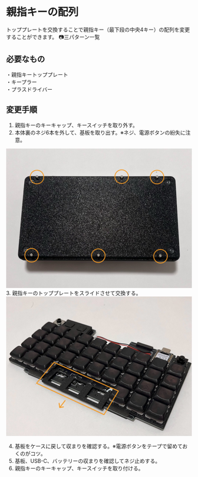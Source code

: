 # 親指キーの配列
トッププレートを交換することで親指キー（最下段の中央4キー）の配列を変更することができます。
📷三パターン一覧

## 必要なもの
・親指キートッププレート  
・キープラー  
・プラスドライバー  

## 変更手順
1. 親指キーのキーキャップ、キースイッチを取り外す。
2. 本体裏のネジ6本を外して、基板を取り出す。※ネジ、電源ボタンの紛失に注意。  
<img src="img/backside.jpg">
3. 親指キーのトッププレートをスライドさせて交換する。  
<img src="img/top_slide.jpg">

4. 基板をケースに戻して収まりを確認する。※電源ボタンをテープで留めておくのがコツ。  
5. 基板、USB-C、バッテリーの収まりを確認してネジ止めする。  
6. 親指キーのキーキャップ、キースイッチを取り付ける。